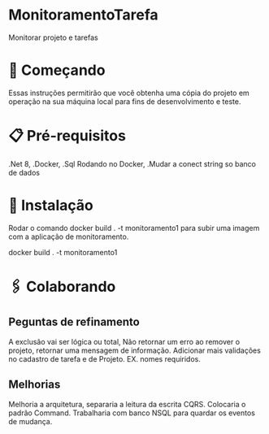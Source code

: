 # MonitoramentoTarefa
Monitorar projeto e tarefas

# 🚀 Começando
Essas instruções permitirão que você obtenha uma cópia do projeto em operação na sua máquina local para fins de desenvolvimento e teste.

# 📋 Pré-requisitos
.Net 8,
.Docker,
.Sql Rodando no Docker,
.Mudar a conect string so banco de dados 

# 🔧 Instalação
Rodar o comando 
docker build . -t monitoramento1
para subir uma imagem com a aplicação de monitoramento.

docker build . -t monitoramento1

# 🖇️ Colaborando
##  Peguntas de refinamento
A exclusão vai ser lógica ou total,
Não retornar um erro ao remover o projeto, retornar uma mensagem de informação.
Adicionar mais validações no cadastro de tarefa e de Projeto. EX. nomes requiridos.

## Melhorias
Melhoria a arquitetura, separaria a leitura da escrita CQRS.
Colocaria o padrão Command.
Trabalharia com banco NSQL  para quardar os eventos de mudança.



